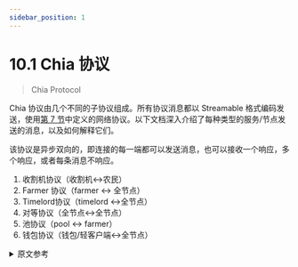 ```yaml
---
sidebar_position: 1
---
```


# 10.1 Chia 协议

> Chia Protocol

Chia 协议由几个不同的子协议组成。所有协议消息都以 Streamable 格式编码发送，使用[第 7 节](/docs/07networking/networking "Section 3.7: Networking")中定义的网络协议。以下文档深入介绍了每种类型的服务/节点发送的消息，以及如何解释它们。

该协议是异步双向的，即连接的每一端都可以发送消息，也可以接收一个响应，多个响应，或者每条消息不响应。

1. 收割机协议（收割机<->农民）
2. Farmer 协议（farmer <-> 全节点）
3. Timelord协议（timelord <->全节点）
4. 对等协议（全节点<->全节点）
5. 池协议（pool <-> farmer）
6. 钱包协议（钱包/轻客户端<->全节点）

<details>
<summary>原文参考</summary>

The Chia protocol is composed of a few different sub-protocols. All protocol messages are sent encoded in Streamable format, using the networking protocol defined in [Section 7](/docs/07networking/networking "Section 3.7: Networking"). The following documents go into depth into the messages sent by each type of service/node, and how they should be interpreted.

The protocol is asynchronous and bidirectional, that is, each end of the connection can send messages, and receive a response, multiple responses, or no response for each message.

1. Harvester protocol (harvester <-> farmer)
2. Farmer protocol (farmer <-> full node)
3. Timelord protocol (timelord <-> full node)
4. Peer protocol (full node <-> full node)
5. Pool protocol (pool <-> farmer)
6. Wallet protocol (wallet/light client <-> full node)

</details>
